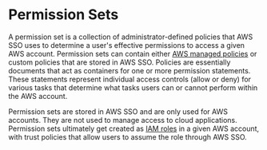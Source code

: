 # Permission Sets<a name="permissionsetsconcept"></a>

A permission set is a collection of administrator\-defined policies that AWS SSO uses to determine a user's effective permissions to access a given AWS account\. Permission sets can contain either [AWS managed policies](http://docs.aws.amazon.com/IAM/latest/UserGuide/access_policies_managed-vs-inline.html#aws-managed-policies) or custom policies that are stored in AWS SSO\. Policies are essentially documents that act as containers for one or more permission statements\. These statements represent individual access controls \(allow or deny\) for various tasks that determine what tasks users can or cannot perform within the AWS account\.

Permission sets are stored in AWS SSO and are only used for AWS accounts\. They are not used to manage access to cloud applications\. Permission sets ultimately get created as [IAM roles](http://docs.aws.amazon.com/IAM/latest/UserGuide/id_roles.html) in a given AWS account, with trust policies that allow users to assume the role through AWS SSO\.